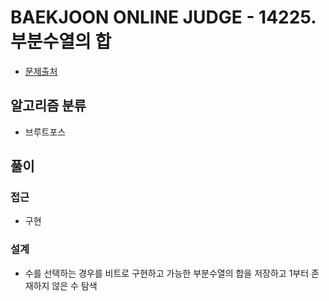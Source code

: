 # BAEKJOON ONLINE JUDGE - 14225. 부분수열의 합

- [문제출처](https://www.acmicpc.net/problem/14225 '14225. 부분수열의 합')

## 알고리즘 분류

- 브루트포스

## 풀이

### 접근

- 구현

### 설계

- 수를 선택하는 경우를 비트로 구현하고 가능한 부분수열의 합을 저장하고 1부터 존재하지 않은 수 탐색

